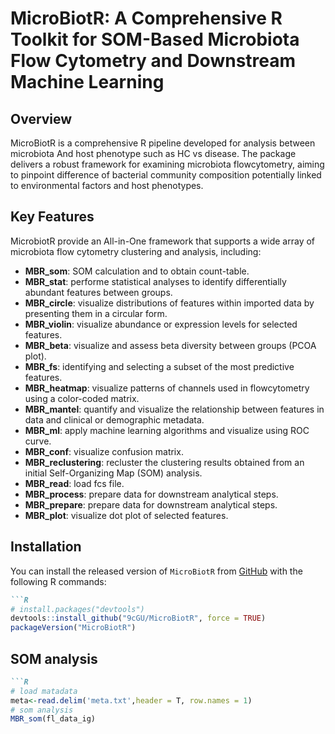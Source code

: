 # MicroBiotR: A Comprehensive R Toolkit for SOM-Based Microbiota Flow Cytometry and Downstream Machine Learning

## Overview

MicroBiotR is a comprehensive R pipeline developed for analysis between microbiota And host phenotype such as HC vs disease. The package delivers a robust framework for examining microbiota flowcytometry, aiming to pinpoint difference of bacterial community composition potentially linked to environmental factors and host phenotypes.

## Key Features

MicrobiotR provide an All-in-One framework that supports a wide array of microbiota flow cytometry clustering and analysis, including:
* **MBR_som**: SOM calculation and to obtain count-table.
* **MBR_stat**: performe statistical analyses to identify differentially abundant features between groups.
* **MBR_circle**: visualize distributions of features within imported data by presenting them in a circular form.
* **MBR_violin**: visualize abundance or expression levels for selected features.
* **MBR_beta**: visualize and assess beta diversity between groups (PCOA plot).
* **MBR_fs**: identifying and selecting a subset of the most predictive features.
* **MBR_heatmap**: visualize patterns of channels used in flowcytometry using a color-coded matrix.
* **MBR_mantel**: quantify and visualize the relationship between features in data and clinical or demographic metadata.
* **MBR_ml**: apply machine learning algorithms and visualize using ROC curve.
* **MBR_conf**: visualize confusion matrix.
* **MBR_reclustering**: recluster the clustering results obtained from an initial Self-Organizing Map (SOM) analysis.
* **MBR_read**: load fcs file.
* **MBR_process**: prepare data for downstream analytical steps.
* **MBR_prepare**: prepare data for downstream analytical steps.
* **MBR_plot**: visualize dot plot of selected features.

## Installation

You can install the released version of `MicroBiotR` from [GitHub](https://github.com/9cGU/MicroBiotR) with the following R commands:

```markdown
```R
# install.packages("devtools")
devtools::install_github("9cGU/MicroBiotR", force = TRUE)
packageVersion("MicroBiotR")
```

## SOM analysis
```markdown
```R
# load matadata
meta<-read.delim('meta.txt',header = T, row.names = 1)
# som analysis
MBR_som(fl_data_ig)
```

